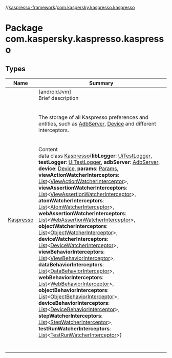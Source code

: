 //[kaspresso-framework](../index.md)/[com.kaspersky.kaspresso.kaspresso](index.md)



# Package com.kaspersky.kaspresso.kaspresso  


## Types  
  
|  Name|  Summary| 
|---|---|
| [Kaspresso](-kaspresso/index.md)| [androidJvm]  <br>Brief description  <br><br><br>The storage of all Kaspresso preferences and entities, such as [AdbServer](../com.kaspersky.kaspresso.device.server/-adb-server/index.md), [Device](../com.kaspersky.kaspresso.device/-device/index.md) and different interceptors.<br><br>  <br>Content  <br>data class [Kaspresso](-kaspresso/index.md)(**libLogger**: [UiTestLogger](../com.kaspersky.kaspresso.logger/-ui-test-logger/index.md), **testLogger**: [UiTestLogger](../com.kaspersky.kaspresso.logger/-ui-test-logger/index.md), **adbServer**: [AdbServer](../com.kaspersky.kaspresso.device.server/-adb-server/index.md), **device**: [Device](../com.kaspersky.kaspresso.device/-device/index.md), **params**: [Params](../com.kaspersky.kaspresso.params/-params/index.md), **viewActionWatcherInterceptors**: [List](https://kotlinlang.org/api/latest/jvm/stdlib/kotlin.collections/-list/index.html)<[ViewActionWatcherInterceptor](../com.kaspersky.kaspresso.interceptors.watcher.view/-view-action-watcher-interceptor/index.md)>, **viewAssertionWatcherInterceptors**: [List](https://kotlinlang.org/api/latest/jvm/stdlib/kotlin.collections/-list/index.html)<[ViewAssertionWatcherInterceptor](../com.kaspersky.kaspresso.interceptors.watcher.view/-view-assertion-watcher-interceptor/index.md)>, **atomWatcherInterceptors**: [List](https://kotlinlang.org/api/latest/jvm/stdlib/kotlin.collections/-list/index.html)<[AtomWatcherInterceptor](../com.kaspersky.kaspresso.interceptors.watcher.view/-atom-watcher-interceptor/index.md)>, **webAssertionWatcherInterceptors**: [List](https://kotlinlang.org/api/latest/jvm/stdlib/kotlin.collections/-list/index.html)<[WebAssertionWatcherInterceptor](../com.kaspersky.kaspresso.interceptors.watcher.view/-web-assertion-watcher-interceptor/index.md)>, **objectWatcherInterceptors**: [List](https://kotlinlang.org/api/latest/jvm/stdlib/kotlin.collections/-list/index.html)<[ObjectWatcherInterceptor](../com.kaspersky.kaspresso.interceptors.watcher.kautomator/-object-watcher-interceptor/index.md)>, **deviceWatcherInterceptors**: [List](https://kotlinlang.org/api/latest/jvm/stdlib/kotlin.collections/-list/index.html)<[DeviceWatcherInterceptor](../com.kaspersky.kaspresso.interceptors.watcher.kautomator/-device-watcher-interceptor/index.md)>, **viewBehaviorInterceptors**: [List](https://kotlinlang.org/api/latest/jvm/stdlib/kotlin.collections/-list/index.html)<[ViewBehaviorInterceptor](../com.kaspersky.kaspresso.interceptors.behavior/-view-behavior-interceptor/index.md)>, **dataBehaviorInterceptors**: [List](https://kotlinlang.org/api/latest/jvm/stdlib/kotlin.collections/-list/index.html)<[DataBehaviorInterceptor](../com.kaspersky.kaspresso.interceptors.behavior/-data-behavior-interceptor/index.md)>, **webBehaviorInterceptors**: [List](https://kotlinlang.org/api/latest/jvm/stdlib/kotlin.collections/-list/index.html)<[WebBehaviorInterceptor](../com.kaspersky.kaspresso.interceptors.behavior/-web-behavior-interceptor/index.md)>, **objectBehaviorInterceptors**: [List](https://kotlinlang.org/api/latest/jvm/stdlib/kotlin.collections/-list/index.html)<[ObjectBehaviorInterceptor](../com.kaspersky.kaspresso.interceptors.behaviorkautomator/-object-behavior-interceptor/index.md)>, **deviceBehaviorInterceptors**: [List](https://kotlinlang.org/api/latest/jvm/stdlib/kotlin.collections/-list/index.html)<[DeviceBehaviorInterceptor](../com.kaspersky.kaspresso.interceptors.behaviorkautomator/-device-behavior-interceptor/index.md)>, **stepWatcherInterceptors**: [List](https://kotlinlang.org/api/latest/jvm/stdlib/kotlin.collections/-list/index.html)<[StepWatcherInterceptor](../com.kaspersky.kaspresso.interceptors.watcher.testcase/-step-watcher-interceptor/index.md)>, **testRunWatcherInterceptors**: [List](https://kotlinlang.org/api/latest/jvm/stdlib/kotlin.collections/-list/index.html)<[TestRunWatcherInterceptor](../com.kaspersky.kaspresso.interceptors.watcher.testcase/-test-run-watcher-interceptor/index.md)>)  <br><br><br>

